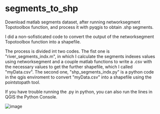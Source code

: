 # segments_to_shp
Download matlab segments dataset, after running networksegment Topotoolbox function, and process it with pyqgis to obtain .shp segments.

I did a non-sofisticated code to convert the output of the networksegment Topotoolbox function into a shapefile.

The process is divided int two codes. The fist one is "river_segments_indx.m", in which I calculate the segments indexes values using networksegment and a couple matlab functions to write a .csv with the necessary values to get the further shapefile, which I called "myData.csv". The second one, "shp_segments_indx.py" is a python code in the qgis enviroment to convert "myData.csv" into a shapefile using the pointstopath tool. 

If you have trouble running the .py in python, you can also run the lines in QGIS the Python Console.

![image](https://github.com/user-attachments/assets/f5abce29-9978-4da2-bade-e8b99862090f)


